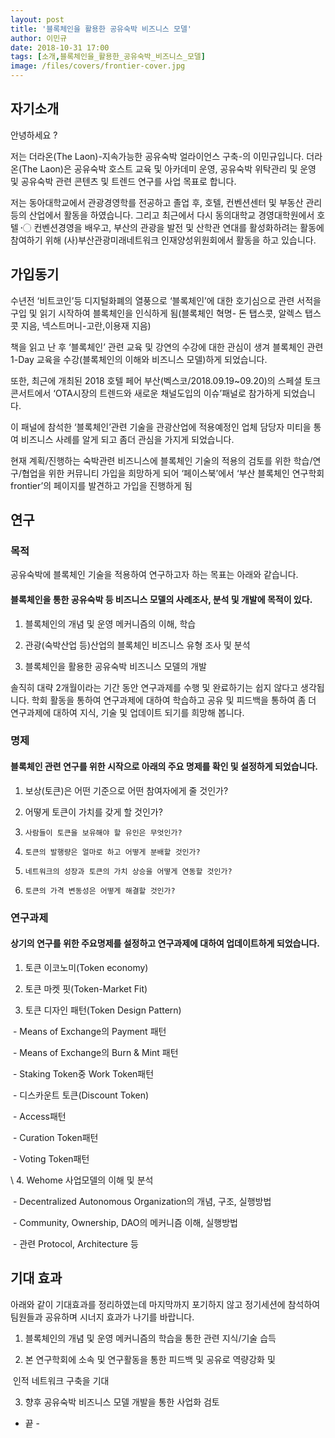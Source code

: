 ```yaml
---
layout: post
title: '블록체인을 활용한 공유숙박 비즈니스 모델'
author: 이민규
date: 2018-10-31 17:00
tags: [소개,블록체인을_활용한_공유숙박_비즈니스_모델]
image: /files/covers/frontier-cover.jpg
---
```






## 자기소개

안녕하세요 ? 

저는 더라온(The Laon)-지속가능한 공유숙박 얼라이언스 구축-의 이민규입니다. 더라온(The Laon)은 공유숙박 호스트 교육 및 아카데미 운영, 공유숙박 위탁관리 및 운영 및 공유숙박 관련 콘텐츠 및 트렌드 연구를 사업 목표로 합니다. 

저는 동아대학교에서 관광경영학를 전공하고 졸업 후, 호텔, 컨벤션센터 및 부동산 관리등의 산업에서 활동을 하였습니다. 그리고 최근에서 다시 동의대학교 경영대학원에서 호텔 〮 컨벤션경영을 배우고, 부산의 관광을 발전 및 산학관 연대를 활성화하려는 활동에 참여하기 위해 (사)부산관광미래네트워크 인재양성위원회에서 활동을 하고 있습니다. 



## 가입동기

수년전 ‘비트코인’등 디지털화폐의 열풍으로 ‘블록체인’에 대한 호기심으로 관련 서적을 구입 및 읽기 시작하여  블록체인을 인식하게 됨(블록체인 혁명- 돈 탭스콧, 알렉스 탭스콧 지음, 넥스트머니-고란,이용재 지음)

책을 읽고 난 후 ‘블록체인’ 관련 교육 및 강연의 수강에 대한 관심이 생겨 블록체인 관련 1-Day 교육을 수강(블록체인의 이해와 비즈니스 모델)하게 되었습니다.

또한, 최근에 개최된  2018 호텔 페어 부산(벡스코/2018.09.19~09.20)의 스페셜 토크 콘서트에서 ‘OTA시장의 트렌드와 새로운 채널도입의 이슈’패널로 참가하게 되었습니다.

이 패널에 참석한 ‘블록체인’관련 기술을 관광산업에 적용예정인 업체 담당자 미티을 통여 비즈니스 사례를 알게 되고 좀더 관심을 가지게 되었습니다.

현재 계획/진행하는 숙박관련 비즈니스에 블록체인 기술의 적용의 검토를 위한 학습/연구/협업을 위한 커뮤니티 가입을 희망하게 되어 ‘페이스북’에서 ‘부산 블록체인 연구학회 frontier’의 페이지를 발견하고 가입을 진행하게 됨



## 연구

### 목적

공유숙박에 블록체인 기술을 적용하여 연구하고자 하는 목표는 아래와 같습니다.

#### 블록체인을 통한 공유숙박 등 비즈니스 모델의 사례조사, 분석 및 개발에 목적이 있다.

1. 블록체인의 개념 및 운영 메커니즘의 이해, 학습

2. 관광(숙박산업 등)산업의 블록체인 비즈니스 유형 조사 및 분석

3. 블록체인을 활용한 공유숙박 비즈니스 모델의 개발



솔직히 대략 2개월이라는 기간 동안 연구과제를 수행 및 완료하기는 쉽지 않다고  생각됩니다. 학회 활동을 통하여 연구과제에 대하여 학습하고 공유 및 피드백을 통하여  좀 더 연구과제에 대하여 지식, 기술 및 업데이트 되기를 희망해 봅니다.

 

### 명제

#### 블록체인 관련 연구를 위한 시작으로 아래의 주요 명제를 확인 및 설정하게 되었습니다.

1. 보상(토큰)은 어떤 기준으로 어떤 참여자에게 줄 것인가?

2. 어떻게 토큰이 가치를 갖게 할 것인가?

3.     사람들이 토큰을 보유해야 할 유인은 무엇인가?

4.     토큰의 발행량은 얼마로 하고 어떻게 분배할 것인가?

5.     네트워크의 성장과 토큰의 가치 상승을 어떻게 연동할 것인가?

6.     토큰의 가격 변동성은 어떻게 해결할 것인가?



### 연구과제

#### 상기의 연구를 위한 주요명제를 설정하고 연구과제에 대하여 업데이트하게 되었습니다.

1. 토큰 이코노미(Token economy)

2. 토큰 마켓 핏(Token-Market Fit)

3. 토큰 디자인 패턴(Token Design Pattern)

​      \- Means of Exchange의 Payment 패턴

​      \- Means of Exchange의 Burn & Mint 패턴

​      \- Staking Token중 Work Token패턴

​      \- 디스카운트 토큰(Discount Token)

​      \- Access패턴

​      \- Curation Token패턴

​      \- Voting Token패턴



\   4. Wehome 사업모델의 이해 및 분석

​      \- Decentralized Autonomous Organization의 개념, 구조, 실행방법

​      \- Community, Ownership, DAO의 메커니즘 이해, 실행방법

​      \- 관련 Protocol, Architecture 등





## 기대 효과

아래와 같이 기대효과를 정리하였는데 마지막까지 포기하지 않고 정기세션에 참석하여 팀원들과 공유하며 시너지 효과가 나기를 바랍니다.

1. 블록체인의 개념 및 운영 메커니즘의 학습을 통한 관련 지식/기술 습득

2. 본 연구학회에 소속 및 연구활동을 통한 피드백 및 공유로 역량강화 및 

​     인적 네트워크 구축을 기대

3. 향후 공유숙박 비즈니스 모델 개발을 통한 사업화 검토



- 끝 -